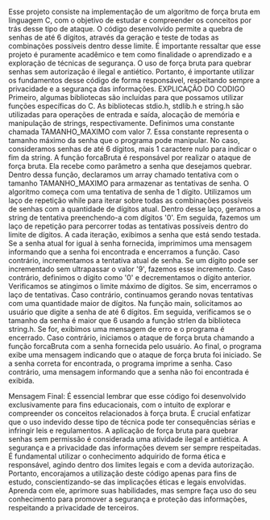 
Esse projeto consiste na implementação de um algoritmo de força bruta em linguagem C, com o objetivo de estudar e compreender os conceitos por trás desse tipo de ataque. O código desenvolvido permite a quebra de senhas de até 6 dígitos, através da geração e teste de todas as combinações possíveis dentro desse limite. É importante ressaltar que esse projeto é puramente acadêmico e tem como finalidade o aprendizado e a exploração de técnicas de segurança. O uso de força bruta para quebrar senhas sem autorização é ilegal e antiético. Portanto, é importante utilizar os fundamentos desse código de forma responsável, respeitando sempre a privacidade e a segurança das informações.
EXPLICAÇÃO DO CODIGO 
Primeiro, algumas bibliotecas são incluídas para que possamos utilizar funções específicas do C. As bibliotecas stdio.h, stdlib.h e string.h são utilizadas para operações de entrada e saída, alocação de memória e manipulação de strings, respectivamente.
Definimos uma constante chamada TAMANHO_MAXIMO com valor 7. Essa constante representa o tamanho máximo da senha que o programa pode manipular. No caso, consideramos senhas de até 6 dígitos, mais 1 caractere nulo para indicar o fim da string.
A função forcaBruta é responsável por realizar o ataque de força bruta. Ela recebe como parâmetro a senha que desejamos quebrar. Dentro dessa função, declaramos um array chamado tentativa com o tamanho TAMANHO_MAXIMO para armazenar as tentativas de senha.
O algoritmo começa com uma tentativa de senha de 1 dígito. Utilizamos um laço de repetição while para iterar sobre todas as combinações possíveis de senhas com a quantidade de dígitos atual.
Dentro desse laço, geramos a string de tentativa preenchendo-a com dígitos '0'. Em seguida, fazemos um laço de repetição para percorrer todas as tentativas possíveis dentro do limite de dígitos.
A cada iteração, exibimos a senha que está sendo testada. Se a senha atual for igual à senha fornecida, imprimimos uma mensagem informando que a senha foi encontrada e encerramos a função.
Caso contrário, incrementamos a tentativa atual de senha. Se um dígito pode ser incrementado sem ultrapassar o valor '9', fazemos esse incremento. Caso contrário, definimos o dígito como '0' e decrementamos o dígito anterior.
Verificamos se atingimos o limite máximo de dígitos. Se sim, encerramos o laço de tentativas. Caso contrário, continuamos gerando novas tentativas com uma quantidade maior de dígitos.
Na função main, solicitamos ao usuário que digite a senha de até 6 dígitos. Em seguida, verificamos se o tamanho da senha é maior que 6 usando a função strlen da biblioteca string.h. Se for, exibimos uma mensagem de erro e o programa é encerrado.
Caso contrário, iniciamos o ataque de força bruta chamando a função forcaBruta com a senha fornecida pelo usuário.
Ao final, o programa exibe uma mensagem indicando que o ataque de força bruta foi iniciado. Se a senha correta for encontrada, o programa imprime a senha. Caso contrário, uma mensagem informando que a senha não foi encontrada é exibida.

Mensagem Final:
É essencial lembrar que esse código foi desenvolvido exclusivamente para fins educacionais, com o intuito de explorar e compreender os conceitos relacionados à força bruta. É crucial enfatizar que o uso indevido desse tipo de técnica pode ter consequências sérias e infringir leis e regulamentos.
A aplicação de força bruta para quebrar senhas sem permissão é considerada uma atividade ilegal e antiética. A segurança e a privacidade das informações devem ser sempre respeitadas. É fundamental utilizar o conhecimento adquirido de forma ética e responsável, agindo dentro dos limites legais e com a devida autorização.
Portanto, encorajamos a utilização deste código apenas para fins de estudo, conscientizando-se das implicações éticas e legais envolvidas. Aprenda com ele, aprimore suas habilidades, mas sempre faça uso do seu conhecimento para promover a segurança e proteção das informações, respeitando a privacidade de terceiros.
